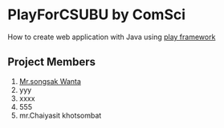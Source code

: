 # PlayForCSUBU by ComSci
How to create web application with Java using [play framework](http://www.playframework.com)

## Project Members
1. [Mr.songsak Wanta](https://github.com/tapgabee)
2. yyy
3. xxxx
4. 555
5. mr.Chaiyasit khotsombat
